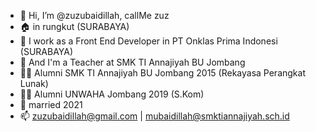 - 👋 Hi, I’m @zuzubaidillah, callMe zuz
- 🏠 in rungkut (SURABAYA)
- 👀 I work as a Front End Developer in PT Onklas Prima Indonesi (SURABAYA)
- 🌱 And I'm a Teacher at SMK TI Annajiyah BU Jombang
- 🧑‍🎓 Alumni SMK TI Annajiyah BU Jombang 2015 (Rekayasa Perangkat Lunak)
- 🧑‍🎓 Alumni UNWAHA Jombang 2019 (S.Kom)
- 💞️ married 2021
- 📫 zuzubaidillah@gmail.com | mubaidillah@smktiannajiyah.sch.id

<!---
zuzubaidillah/zuzubaidillah is a ✨ special ✨ repository because its `README.md` (this file) appears on your GitHub profile.
You can click the Preview link to take a look at your changes.
--->

